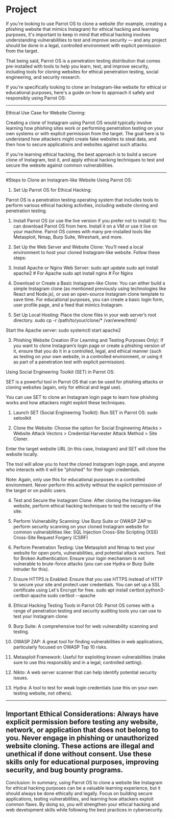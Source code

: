 # Project

If you're looking to use Parrot OS to clone a website (for example, creating a phishing website that mimics Instagram) for ethical hacking and learning purposes, it's important to keep in mind that ethical hacking involves understanding vulnerabilities to test and improve security — and any project should be done in a legal, controlled environment with explicit permission from the target.

That being said, Parrot OS is a penetration testing distribution that comes pre-installed with tools to help you learn, test, and improve security, including tools for cloning websites for ethical penetration testing, social engineering, and security research.

If you're specifically looking to clone an Instagram-like website for ethical or educational purposes, here's a guide on how to approach it safely and responsibly using Parrot OS:


---

Ethical Use Case for Website Cloning:

Creating a clone of Instagram using Parrot OS would typically involve learning how phishing sites work or performing penetration testing on your own systems or with explicit permission from the target. The goal here is to understand how attackers might create fake websites to steal data, and then how to secure applications and websites against such attacks.

If you're learning ethical hacking, the best approach is to build a secure clone of Instagram, test it, and apply ethical hacking techniques to test and secure the website against common vulnerabilities.


---

#Steps to Clone an Instagram-like Website Using Parrot OS:

1. Set Up Parrot OS for Ethical Hacking:

Parrot OS is a penetration testing operating system that includes tools to perform various ethical hacking activities, including website cloning and penetration testing.

1. Install Parrot OS (or use the live version if you prefer not to install it):
You can download Parrot OS from here.
Install it on a VM or use it live on your machine.
Parrot OS comes with many pre-installed tools like Metasploit, Nmap, Burp Suite, Wireshark, and more.

2. Set Up the Web Server and Website Clone:
You’ll need a local environment to host your cloned Instagram-like website. Follow these steps:
1. Install Apache or Nginx Web Server:
sudo apt update
sudo apt install apache2  # For Apache
sudo apt install nginx    # For Nginx

2. Download or Create a Basic Instagram-like Clone:
You can either build a simple Instagram clone (as mentioned previously using technologies like React and Node.js), or use an open-source Instagram clone template to save time.
For educational purposes, you can create a basic login form, user profile page, and a feed that mimics Instagram.

3. Set Up Local Hosting:
Place the clone files in your web server’s root directory.
sudo cp -r /path/to/your/clone/* /var/www/html/

Start the Apache server:
sudo systemctl start apache2

3. Phishing Website Creation (For Learning and Testing Purposes Only):
If you want to clone Instagram’s login page or create a phishing version of it, ensure that you do it in a controlled, legal, and ethical manner (such as testing on your own website, in a controlled environment, or using it as part of a penetration test with explicit permission).

Using Social Engineering Toolkit (SET) in Parrot OS:

SET is a powerful tool in Parrot OS that can be used for phishing attacks or cloning websites (again, only for ethical and legal use).

You can use SET to clone an Instagram login page to learn how phishing works and how attackers might exploit these techniques.

1. Launch SET (Social Engineering Toolkit):
Run SET in Parrot OS:
sudo setoolkit

2. Clone the Website:
Choose the option for Social Engineering Attacks > Website Attack Vectors > Credential Harvester Attack Method > Site Cloner.

Enter the target website URL (in this case, Instagram) and SET will clone the website locally.

The tool will allow you to host the cloned Instagram login page, and anyone who interacts with it will be "phished" for their login credentials.


Note: Again, only use this for educational purposes in a controlled environment. Never perform this activity without the explicit permission of the target or on public users.

4. Test and Secure the Instagram Clone:
After cloning the Instagram-like website, perform ethical hacking techniques to test the security of the site.
1. Perform Vulnerability Scanning:
Use Burp Suite or OWASP ZAP to perform security scanning on your cloned Instagram website for common vulnerabilities like:
SQL Injection
Cross-Site Scripting (XSS)
Cross-Site Request Forgery (CSRF)

2. Perform Penetration Testing:
Use Metasploit and Nmap to test your website for open ports, vulnerabilities, and potential attack vectors.
Test for Broken Authentication: Ensure your login mechanism is not vulnerable to brute-force attacks (you can use Hydra or Burp Suite Intruder for this).

3. Ensure HTTPS is Enabled:
Ensure that you use HTTPS instead of HTTP to secure your site and protect user credentials.
You can set up a SSL certificate using Let's Encrypt for free.
sudo apt install certbot python3-certbot-apache
sudo certbot --apache

5. Ethical Hacking Testing Tools in Parrot OS:
Parrot OS comes with a range of penetration testing and security auditing tools you can use to test your Instagram clone:
1. Burp Suite: A comprehensive tool for web vulnerability scanning and testing.
2. OWASP ZAP: A great tool for finding vulnerabilities in web applications, particularly focused on OWASP Top 10 risks.
3. Metasploit Framework: Useful for exploiting known vulnerabilities (make sure to use this responsibly and in a legal, controlled setting).
4. Nikto: A web server scanner that can help identify potential security issues.
5. Hydra: A tool to test for weak login credentials (use this on your own testing website, not others).
---
Important Ethical Considerations:
Always have explicit permission before testing any website, network, or application that does not belong to you.
Never engage in phishing or unauthorized website cloning. These actions are illegal and unethical if done without consent.
Use these skills only for educational purposes, improving security, and bug bounty programs.
---

Conclusion:
In summary, using Parrot OS to clone a website like Instagram for ethical hacking purposes can be a valuable learning experience, but it should always be done ethically and legally. Focus on building secure applications, testing vulnerabilities, and learning how attackers exploit common flaws. By doing so, you will strengthen your ethical hacking and web development skills while following the best practices in cybersecurity.
